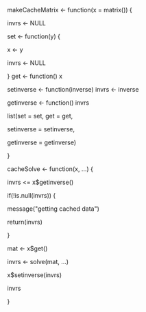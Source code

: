 makeCacheMatrix <- function(x = matrix()) {

invrs <- NULL

set <- function(y) {

x <- y

invrs <- NULL

}
get <- function() x

setinverse <- function(inverse) invrs <- inverse

getinverse <- function() invrs

list(set = set, get = get,

setinverse = setinverse,

getinverse = getinverse)

}




cacheSolve <- function(x, ...) {

invrs <= x$getinverse()

if(!is.null(invrs)) {

message("getting cached data")

return(invrs)

}

mat <- x$get()

invrs <- solve(mat, ...)

x$setinverse(invrs)

invrs

}

